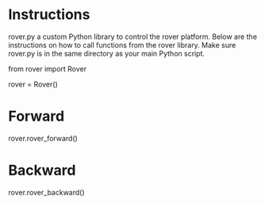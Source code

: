 # Instructions
rover.py a custom Python library to control the rover platform. Below are the instructions on how to call functions from the rover library.
Make sure rover.py is in the same directory as your main Python script.

from rover import Rover

rover = Rover()

# Forward
rover.rover_forward()

# Backward
rover.rover_backward()


